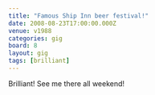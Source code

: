 ```yaml
---
title: "Famous Ship Inn beer festival!"
date: 2008-08-23T17:00:00.000Z
venue: v1988
categories: gig
board: 8
layout: gig
tags: [brilliant]
---
```

Brilliant! See me there all weekend!